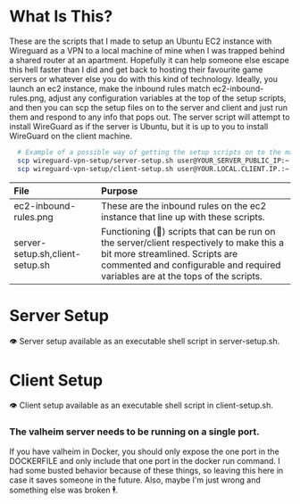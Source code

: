 # What Is This?

These are the scripts that I made to setup an Ubuntu EC2 instance with Wireguard as a VPN to a local machine of mine when I was trapped behind a shared router at an apartment. Hopefully it can help someone else escape this hell faster than I did and get back to hosting their favourite game servers or whatever else you do with this kind of technology. Ideally, you launch an ec2 instance, make the inbound rules match ec2-inbound-rules.png, adjust any configuration variables at the top of the setup scripts, and then you can scp the setup files on to the server and client and just run them and respond to any info that pops out. The server script will attempt to install WireGuard as if the server is Ubuntu, but it is up to you to install WireGuard on the client machine.

```sh
  # Example of a possible way of getting the setup scripts on to the machines.
  scp wireguard-vpn-setup/server-setup.sh user@YOUR_SERVER_PUBLIC_IP:~
  scp wireguard-vpn-setup/client-setup.sh user@YOUR.LOCAL.CLIENT.IP.:~
```

| File                            | Purpose                                                                                                                                                                                                       |
| :------------------------------ | :------------------------------------------------------------------------------------------------------------------------------------------------------------------------------------------------------------ |
| ec2-inbound-rules.png           | These are the inbound rules on the ec2 instance that line up with these scripts.                                                                                                                              |
| server-setup.sh,client-setup.sh | Functioning (🙏) scripts that can be run on the server/client respectively to make this a bit more streamlined. Scripts are commented and configurable and required variables are at the tops of the scripts. |

# Server Setup

👁️ Server setup available as an executable shell script in server-setup.sh.

# Client Setup

👁️ Client setup available as an executable shell script in client-setup.sh.

### The valheim server needs to be running on a single port.

If you have valheim in Docker, you should only expose the one
port in the DOCKERFILE and only include that one port in the docker
run command. I had some busted behavior because of these things, so leaving this here in case it saves someone in the future. Also, maybe I'm just wrong and something else was broken 🕴️.
